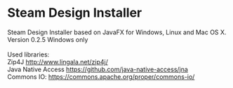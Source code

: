 # Steam Design Installer
Steam Design Installer based on JavaFX for Windows, Linux and Mac OS X. <br>
Version 0.2.5
Windows only
<br>
<br>
Used libraries: <br>
Zip4J http://www.lingala.net/zip4j/ <br>
Java Native Access https://github.com/java-native-access/jna <br>
Commons IO: https://commons.apache.org/proper/commons-io/ <br>
